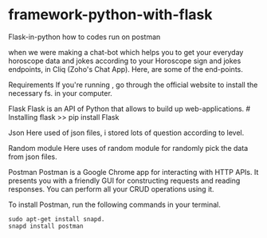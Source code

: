 # framework-python-with-flask


Flask-in-python
how to codes run on postman

when we were making a chat-bot which helps you to get your everyday horoscope data and jokes according to your Horoscope sign and jokes endpoints, in Cliq (Zoho's Chat App). Here, are some of the end-points.

Requirements
If you're running , go through the official website to install the necessary fs. in your computer.

Flask
Flask is an API of Python that allows to build up web-applications. # Installing flask >> pip install Flask

Json
Here used of json files, i stored lots of question according to level.

Random module
Here uses of random module for randomly pick the data from json files.

Postman
Postman is a Google Chrome app for interacting with HTTP APIs. It presents you with a friendly GUI for constructing requests and reading responses. You can perform all your CRUD operations using it.

To install Postman, run the following commands in your terminal.
```
sudo apt-get install snapd.
snapd install postman 
```
